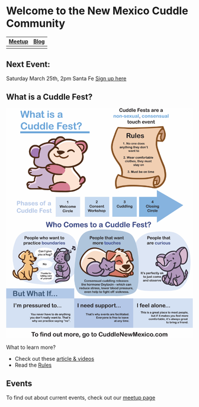 
# Welcome to the New Mexico Cuddle Community

| [Meetup](https://www.meetup.com/new-mexico-cuddle-party/) | [Blog](blog) |
| --- | --- |
|     |     |
## Next Event:
Saturday March 25th, 2pm
Santa Fe
[Sign up here](https://www.eventbrite.com/e/march-25-cuddles-santa-fe-tickets-582598205917)


## What is a Cuddle Fest?

![cuddle fest poster](images/cuddle_party.png)

What to learn more? 
* Check out these [article & videos](links.md)
* Read the [Rules](rules.md)


## Events

To find out about current events, check out our [meetup page](https://www.meetup.com/new-mexico-cuddle-party/)



